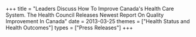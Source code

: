 +++
title = "Leaders Discuss How To Improve Canada's Health Care System. The Health Council Releases Newest Report On Quality Improvement In Canada"
date = 2013-03-25
themes = ["Health Status and Health Outcomes"]
types = ["Press Releases"]
+++
